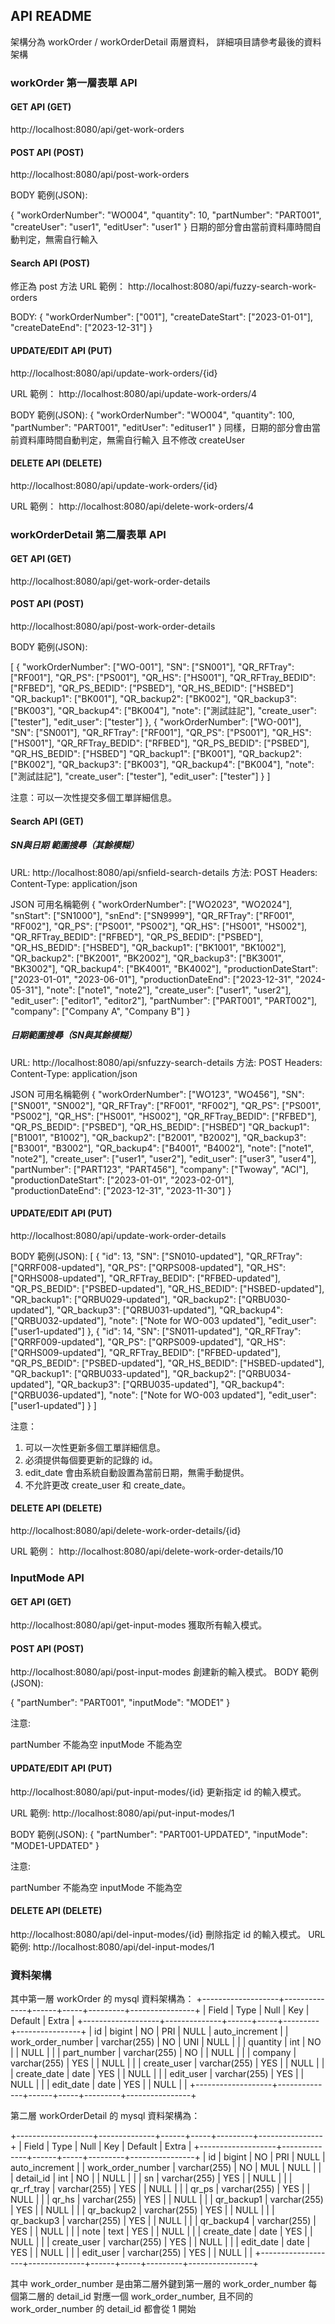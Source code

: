 ## API README

架構分為 workOrder / workOrderDetail 兩層資料，
詳細項目請參考最後的資料架構

### workOrder 第一層表單 API

#### GET API (GET)
http://localhost:8080/api/get-work-orders

#### POST API (POST)
http://localhost:8080/api/post-work-orders

BODY 範例(JSON):

{
  "workOrderNumber": "WO004",
  "quantity": 10,
  "partNumber": "PART001",
  "createUser": "user1",
  "editUser": "user1"
}
日期的部分會由當前資料庫時間自動判定，無需自行輸入

#### Search API (POST)
修正為 post 方法
URL 範例：
http://localhost:8080/api/fuzzy-search-work-orders

BODY:
{
  "workOrderNumber": ["001"],
  "createDateStart": ["2023-01-01"],
  "createDateEnd": ["2023-12-31"]
}

#### UPDATE/EDIT API (PUT)
http://localhost:8080/api/update-work-orders/{id}

URL 範例：
http://localhost:8080/api/update-work-orders/4

BODY 範例(JSON):
{
  "workOrderNumber": "WO004",
  "quantity": 100,
  "partNumber": "PART001",
  "editUser": "edituser1"
}
同樣，日期的部分會由當前資料庫時間自動判定，無需自行輸入
且不修改 createUser

#### DELETE API (DELETE)
http://localhost:8080/api/update-work-orders/{id}

URL 範例：
http://localhost:8080/api/delete-work-orders/4


### workOrderDetail 第二層表單 API

#### GET API (GET)
http://localhost:8080/api/get-work-order-details

#### POST API (POST)

http://localhost:8080/api/post-work-order-details

BODY 範例(JSON):

[
  {
    "workOrderNumber": ["WO-001"],
    "SN": ["SN001"],
    "QR_RFTray": ["RF001"],
    "QR_PS": ["PS001"],
    "QR_HS": ["HS001"],
    "QR_RFTray_BEDID": ["RFBED"],
    "QR_PS_BEDID": ["PSBED"],
    "QR_HS_BEDID": ["HSBED"]
    "QR_backup1": ["BK001"],
    "QR_backup2": ["BK002"],
    "QR_backup3": ["BK003"],
    "QR_backup4": ["BK004"],
    "note": ["測試註記"],
    "create_user": ["tester"],
    "edit_user": ["tester"]
  },
  {
    "workOrderNumber": ["WO-001"],
    "SN": ["SN001"],
    "QR_RFTray": ["RF001"],
    "QR_PS": ["PS001"],
    "QR_HS": ["HS001"],
    "QR_RFTray_BEDID": ["RFBED"],
    "QR_PS_BEDID": ["PSBED"],
    "QR_HS_BEDID": ["HSBED"]
    "QR_backup1": ["BK001"],
    "QR_backup2": ["BK002"],
    "QR_backup3": ["BK003"],
    "QR_backup4": ["BK004"],
    "note": ["測試註記"],
    "create_user": ["tester"],
    "edit_user": ["tester"]
  }
]

注意：可以一次性提交多個工單詳細信息。

#### Search API (GET)

##### SN與日期 範圍搜尋（其餘模糊）
URL: http://localhost:8080/api/snfield-search-details
方法: POST
Headers:
Content-Type: application/json

JSON 可用名稱範例
{
  "workOrderNumber": ["WO2023", "WO2024"],
  "snStart": ["SN1000"],
  "snEnd": ["SN9999"],
  "QR_RFTray": ["RF001", "RF002"],
  "QR_PS": ["PS001", "PS002"],
  "QR_HS": ["HS001", "HS002"],
  "QR_RFTray_BEDID": ["RFBED"],
  "QR_PS_BEDID": ["PSBED"],
  "QR_HS_BEDID": ["HSBED"],
  "QR_backup1": ["BK1001", "BK1002"],
  "QR_backup2": ["BK2001", "BK2002"],
  "QR_backup3": ["BK3001", "BK3002"],
  "QR_backup4": ["BK4001", "BK4002"],
  "productionDateStart": ["2023-01-01", "2023-06-01"],
  "productionDateEnd": ["2023-12-31", "2024-05-31"],
  "note": ["note1", "note2"],
  "create_user": ["user1", "user2"],
  "edit_user": ["editor1", "editor2"],
  "partNumber": ["PART001", "PART002"],
  "company": ["Company A", "Company B"]
}

##### 日期範圍搜尋（SN與其餘模糊）
URL: http://localhost:8080/api/snfuzzy-search-details
方法: POST
Headers:
Content-Type: application/json

JSON 可用名稱範例
{
  "workOrderNumber": ["WO123", "WO456"],
  "SN": ["SN001", "SN002"],
  "QR_RFTray": ["RF001", "RF002"],
  "QR_PS": ["PS001", "PS002"],
  "QR_HS": ["HS001", "HS002"],
  "QR_RFTray_BEDID": ["RFBED"],
  "QR_PS_BEDID": ["PSBED"],
  "QR_HS_BEDID": ["HSBED"]
  "QR_backup1": ["B1001", "B1002"],
  "QR_backup2": ["B2001", "B2002"],
  "QR_backup3": ["B3001", "B3002"],
  "QR_backup4": ["B4001", "B4002"],
  "note": ["note1", "note2"],
  "create_user": ["user1", "user2"],
  "edit_user": ["user3", "user4"],
  "partNumber": ["PART123", "PART456"],
  "company": ["Twoway", "ACI"],
  "productionDateStart": ["2023-01-01", "2023-02-01"],
  "productionDateEnd": ["2023-12-31", "2023-11-30"]
}

#### UPDATE/EDIT API (PUT)

http://localhost:8080/api/update-work-order-details

BODY 範例(JSON):
[
  {
    "id": 13,
    "SN": ["SN010-updated"],
    "QR_RFTray": ["QRRF008-updated"],
    "QR_PS": ["QRPS008-updated"],
    "QR_HS": ["QRHS008-updated"],
    "QR_RFTray_BEDID": ["RFBED-updated"],
    "QR_PS_BEDID": ["PSBED-updated"],
    "QR_HS_BEDID": ["HSBED-updated"],
    "QR_backup1": ["QRBU029-updated"],
    "QR_backup2": ["QRBU030-updated"],
    "QR_backup3": ["QRBU031-updated"],
    "QR_backup4": ["QRBU032-updated"],
    "note": ["Note for WO-003 updated"],
    "edit_user": ["user1-updated"]
  },
  {
    "id": 14,
    "SN": ["SN011-updated"],
    "QR_RFTray": ["QRRF009-updated"],
    "QR_PS": ["QRPS009-updated"],
    "QR_HS": ["QRHS009-updated"],
    "QR_RFTray_BEDID": ["RFBED-updated"],
    "QR_PS_BEDID": ["PSBED-updated"],
    "QR_HS_BEDID": ["HSBED-updated"],
    "QR_backup1": ["QRBU033-updated"],
    "QR_backup2": ["QRBU034-updated"],
    "QR_backup3": ["QRBU035-updated"],
    "QR_backup4": ["QRBU036-updated"],
    "note": ["Note for WO-003 updated"],
    "edit_user": ["user1-updated"]
}
]

注意：

1. 可以一次性更新多個工單詳細信息。
2. 必須提供每個要更新的記錄的 id。
3. edit_date 會由系統自動設置為當前日期，無需手動提供。
4. 不允許更改 create_user 和 create_date。

#### DELETE API (DELETE)
http://localhost:8080/api/delete-work-order-details/{id}

URL 範例：
http://localhost:8080/api/delete-work-order-details/10


### InputMode API

#### GET API (GET)
http://localhost:8080/api/get-input-modes
獲取所有輸入模式。

#### POST API (POST)
http://localhost:8080/api/post-input-modes
創建新的輸入模式。
BODY 範例(JSON):

{
  "partNumber": "PART001",
  "inputMode": "MODE1"
}

注意:

partNumber 不能為空
inputMode 不能為空


#### UPDATE/EDIT API (PUT)

http://localhost:8080/api/put-input-modes/{id}
更新指定 id 的輸入模式。

URL 範例:
http://localhost:8080/api/put-input-modes/1

BODY 範例(JSON):
{
  "partNumber": "PART001-UPDATED",
  "inputMode": "MODE1-UPDATED"
}

注意:

partNumber 不能為空
inputMode 不能為空

#### DELETE API (DELETE)
http://localhost:8080/api/del-input-modes/{id}
刪除指定 id 的輸入模式。
URL 範例:
http://localhost:8080/api/del-input-modes/1


### 資料架構
其中第一層 workOrder 的 mysql 資料架構為：
+-------------------+--------------+------+-----+---------+----------------+
| Field             | Type         | Null | Key | Default | Extra          |
+-------------------+--------------+------+-----+---------+----------------+
| id                | bigint       | NO   | PRI | NULL    | auto_increment |
| work_order_number | varchar(255) | NO   | UNI | NULL    |                |
| quantity          | int          | NO   |     | NULL    |                |
| part_number       | varchar(255) | NO   |     | NULL    |                |
| company           | varchar(255) | YES  |     | NULL    |                |
| create_user       | varchar(255) | YES  |     | NULL    |                |
| create_date       | date         | YES  |     | NULL    |                |
| edit_user         | varchar(255) | YES  |     | NULL    |                |
| edit_date         | date         | YES  |     | NULL    |                |
+-------------------+--------------+------+-----+---------+----------------+

第二層 workOrderDetail 的 mysql 資料架構為：

+-------------------+--------------+------+-----+---------+----------------+
| Field             | Type         | Null | Key | Default | Extra          |
+-------------------+--------------+------+-----+---------+----------------+
| id                | bigint       | NO   | PRI | NULL    | auto_increment |
| work_order_number | varchar(255) | NO   | MUL | NULL    |                |
| detail_id         | int          | NO   |     | NULL    |                |
| sn                | varchar(255) | YES  |     | NULL    |                |
| qr_rf_tray        | varchar(255) | YES  |     | NULL    |                |
| qr_ps             | varchar(255) | YES  |     | NULL    |                |
| qr_hs             | varchar(255) | YES  |     | NULL    |                |
| qr_backup1        | varchar(255) | YES  |     | NULL    |                |
| qr_backup2        | varchar(255) | YES  |     | NULL    |                |
| qr_backup3        | varchar(255) | YES  |     | NULL    |                |
| qr_backup4        | varchar(255) | YES  |     | NULL    |                |
| note              | text         | YES  |     | NULL    |                |
| create_date       | date         | YES  |     | NULL    |                |
| create_user       | varchar(255) | YES  |     | NULL    |                |
| edit_date         | date         | YES  |     | NULL    |                |
| edit_user         | varchar(255) | YES  |     | NULL    |                |
+-------------------+--------------+------+-----+---------+----------------+

其中  work_order_number 是由第二層外鍵到第一層的  work_order_number
每個第二層的 detail_id 對應一個 work_order_number,
且不同的 work_order_number 的 detail_id 都會從 1 開始
